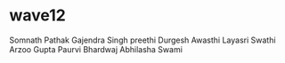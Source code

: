 # wave12
Somnath Pathak
Gajendra Singh
preethi
Durgesh Awasthi
Layasri
Swathi
Arzoo Gupta
Paurvi Bhardwaj
Abhilasha Swami
